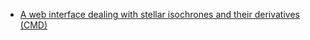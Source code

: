 - [A web interface dealing with stellar isochrones and their derivatives (CMD)](http://stev.oapd.inaf.it/cgi-bin/cmd)
